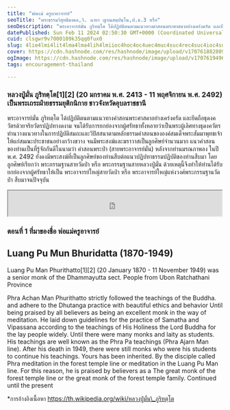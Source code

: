 ```yaml
---
title: "พ่อเเม่ ครูบาอาจารย์"
seoTitle: "พระธรรมวิสุทธิมงคล,วิ. ฉายา ญาณสมฺปนฺโน,ป.ธ.3 หรือ"
seoDescription: "พระอาจารย์มั่น ภูริทตฺโต ได้ปฏิบัติตนตามแนวทางคำสอนพระศาสดาอย่างเคร่งครัด และยึดถือธุดงควัตรด้วยจริยวัตรปฏิปทางดงาม จนได้รับการยกย่องจากผู้ศรัทธาทั้งหลายว่า"
datePublished: Sun Feb 11 2024 02:50:30 GMT+0000 (Coordinated Universal Time)
cuid: clsgwr9v7000109k35qq0fux0
slug: 4lie4lmi4lit4lma4lma4lih4lmiioc4hoc4oc4uec4muc4suc4rec4suc4ioc4suc4oc4ouc5ja
cover: https://cdn.hashnode.com/res/hashnode/image/upload/v1707618828097/1f01fd8c-86b4-4f76-a839-3ce77d9ed286.png
ogImage: https://cdn.hashnode.com/res/hashnode/image/upload/v1707619496113/4a3f8eb7-a3ee-48b6-ae80-6b6797718c94.jpeg
tags: encouragement-thailand

---
```


### หลวงปู่มั่น ภูริทตฺโต\[1\]\[2\] (20 มกราคม พ.ศ. 2413 - 11 พฤศจิกายน พ.ศ. 2492) เป็นพระเถระฝ่ายธรรมยุติกนิกาย ชาวจังหวัดอุบลราชธานี

พระอาจารย์มั่น ภูริทตฺโต ได้ปฏิบัติตนตามแนวทางคำสอนพระศาสดาอย่างเคร่งครัด และยึดถือธุดงควัตรด้วยจริยวัตรปฏิปทางดงาม จนได้รับการยกย่องจากผู้ศรัทธาทั้งหลายว่าเป็นพระผู้เลิศทางธุดงควัตร ท่านวางแนวทางในการปฏิบัติสมถะและวิปัสสนาตามหลักธรรมคำสอนขององค์สมเด็จพระสัมมาพุทธเจ้าให้แก่สมณะประชาชนอย่างกว้างขวาง จนมีพระสงฆ์และฆราวาสเป็นลูกศิษย์จำนวนมาก แนวคำสอนของท่านเป็นที่รู้จักกันดีในนามว่า คำสอนพระป่า (สายพระอาจารย์มั่น) หลังจากท่านมรณภาพลง ในปี พ.ศ. 2492 ยังคงมีพระสงฆ์ที่เป็นลูกศิษย์ของท่านสืบต่อแนวปฏิปทาธรรมปฏิบัติของท่านสืบมา โดยลูกศิษย์เรียกว่า พระกรรมฐานสายวัดป่า หรือ พระกรรมฐานสายหลวงปู่มั่น ด้วยเหตุนี้จึงทำให้ท่านได้รับยกย่องจากผู้ศรัทธาให้เป็น พระอาจารย์ใหญ่สายวัดป่า หรือ พระอาจารย์ใหญ่แห่งวงศ์พระกรรมฐานวัดป่า สืบมาจนปัจจุบัน

<iframe src="https://archive.org/embed/01_20240210_20240210_2322" width="500" height="60"></iframe>

### ตอนที่ 1 ที่มาของชื่อ พ่อแม่ครูอาจารย์

## **Luang Pu Mun Bhuridatta (1870-1949)**

Luang Pu Man Phurithatto\[1\]\[2\] (20 January 1870 - 11 November 1949) was a senior monk of the Dhammayutta sect. People from Ubon Ratchathani Province

Phra Achan Man Phurithatto strictly followed the teachings of the Buddha. and adhere to the Dhutanga practice with beautiful ethics and behavior Until being praised by all believers as being an excellent monk in the way of meditation. He laid down guidelines for the practice of Samatha and Vipassana according to the teachings of His Holiness the Lord Buddha for the lay people widely. Until there were many monks and laity as students. His teachings are well known as the Phra Pa teachings (Phra Ajarn Man line). After his death in 1949, there were still monks who were his students to continue his teachings. Yours has been inherited. By the disciple called Phra meditation in the forest temple line or meditation in the Luang Pu Man line. For this reason, he is praised by believers as a The great monk of the forest temple line or the great monk of the forest temple family. Continued until the present

\*การอ้างอิงเนื้อหา https://th.wikipedia.org/wiki/หลวงปู่มั่น\_ภูริทตฺโต